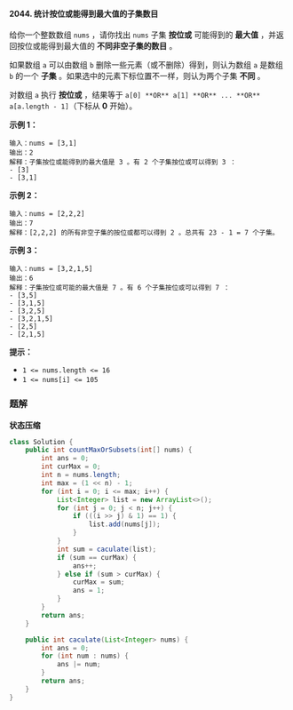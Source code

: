 #### 2044. 统计按位或能得到最大值的子集数目

给你一个整数数组 `nums` ，请你找出 `nums` 子集 **按位或** 可能得到的 **最大值** ，并返回按位或能得到最大值的 **不同非空子集的数目** 。

如果数组 `a` 可以由数组 `b` 删除一些元素（或不删除）得到，则认为数组 `a` 是数组 `b` 的一个 **子集** 。如果选中的元素下标位置不一样，则认为两个子集 **不同** 。

对数组 `a` 执行 **按位或** ，结果等于 `a[0] **OR** a[1] **OR** ... **OR** a[a.length - 1]`（下标从 **0** 开始）。

 **示例 1：**

```shell
输入：nums = [3,1]
输出：2
解释：子集按位或能得到的最大值是 3 。有 2 个子集按位或可以得到 3 ：
- [3]
- [3,1]
```

**示例 2：**

```shell
输入：nums = [2,2,2]
输出：7
解释：[2,2,2] 的所有非空子集的按位或都可以得到 2 。总共有 23 - 1 = 7 个子集。
```

**示例 3：**

```shell
输入：nums = [3,2,1,5]
输出：6
解释：子集按位或可能的最大值是 7 。有 6 个子集按位或可以得到 7 ：
- [3,5]
- [3,1,5]
- [3,2,5]
- [3,2,1,5]
- [2,5]
- [2,1,5]
```

**提示：**

- `1 <= nums.length <= 16`
- `1 <= nums[i] <= 105`

### 题解

**状态压缩**

```java
class Solution {
    public int countMaxOrSubsets(int[] nums) {
        int ans = 0;
        int curMax = 0;
        int n = nums.length;
        int max = (1 << n) - 1;
        for (int i = 0; i <= max; i++) {
            List<Integer> list = new ArrayList<>();
            for (int j = 0; j < n; j++) {
                if (((i >> j) & 1) == 1) {
                    list.add(nums[j]);
                }
            }
            int sum = caculate(list);
            if (sum == curMax) {
                ans++;
            } else if (sum > curMax) {
                curMax = sum;
                ans = 1;
            }
        }
        return ans;
    }

    public int caculate(List<Integer> nums) {
        int ans = 0;
        for (int num : nums) {
            ans |= num;
        }
        return ans;
    }
}
```

